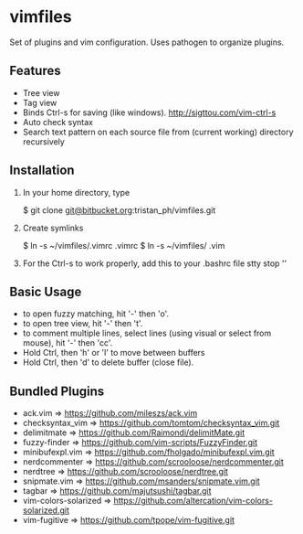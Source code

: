 vimfiles
========

Set of plugins and vim configuration. Uses pathogen to organize plugins.

Features
---------
 * Tree view
 * Tag view
 * Binds Ctrl-s for saving (like windows). http://sigttou.com/vim-ctrl-s
 * Auto check syntax
 * Search text pattern on each source file from (current working) directory recursively

Installation
------------
 1. In your home directory, type

    $ git clone git@bitbucket.org:tristan_ph/vimfiles.git

 2. Create symlinks

    $ ln -s ~/vimfiles/.vimrc .vimrc
    $ ln -s ~/vimfiles/ .vim

 3. For the Ctrl-s to work properly, add this to your .bashrc file
    stty stop ''

Basic Usage
-----------
 * to open fuzzy matching, hit '-' then 'o'.
 * to open tree view, hit '-' then 't'.
 * to comment multiple lines, select lines
   (using visual or select from mouse), hit '-' then 'cc'.
 * Hold Ctrl, then 'h' or 'l' to move between buffers
 * Hold Ctrl, then 'd' to delete buffer (close file).

Bundled Plugins
---------------
 * ack.vim => https://github.com/mileszs/ack.vim
 * checksyntax_vim => https://github.com/tomtom/checksyntax_vim.git
 * delimitmate => https://github.com/Raimondi/delimitMate.git
 * fuzzy-finder => https://github.com/vim-scripts/FuzzyFinder.git
 * minibufexpl.vim => https://github.com/fholgado/minibufexpl.vim.git
 * nerdcommenter => https://github.com/scrooloose/nerdcommenter.git
 * nerdtree => https://github.com/scrooloose/nerdtree.git
 * snipmate.vim => https://github.com/msanders/snipmate.vim.git
 * tagbar => https://github.com/majutsushi/tagbar.git
 * vim-colors-solarized => https://github.com/altercation/vim-colors-solarized.git
 * vim-fugitive => https://github.com/tpope/vim-fugitive.git
